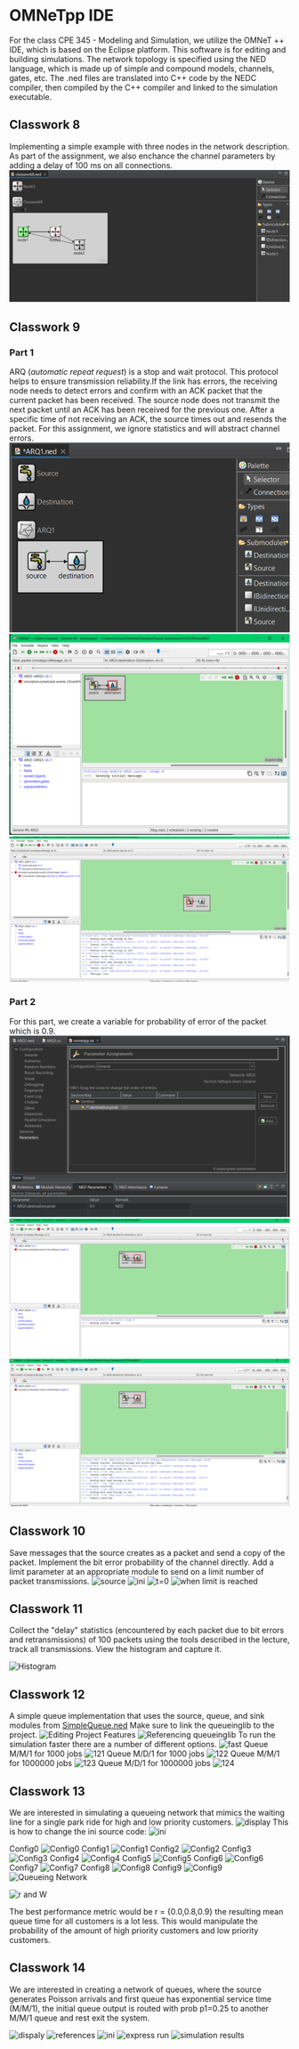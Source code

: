 # OMNeTpp IDE
For the class CPE 345 - Modeling and Simulation, we utilize the OMNeT ++ IDE, which is based on the Eclipse platform. This software is for editing and building simulations. The network topology is specified using the NED language, which is made up of simple and compound models, channels, gates, etc. The .ned files are translated into C++ code by the NEDC compiler, then compiled by the C++ compiler and linked to the simulation executable.

## Classwork 8
Implementing a simple example with three nodes in the network description. As part of the assignment, we also enchance the channel parameters by adding a delay of 100 ms on all connections.  
![3 Nodes](https://github.com/nicomcd/OMNeT/blob/main/src/Classwork8.png)

## Classwork 9
### Part 1 
ARQ (*automatic repeat request*) is a stop and wait protocol. This protocol helps to ensure transmission reliability.If the link has errors, the receiving node needs to detect errors and confirm with an ACK packet that the current packet has been received. The source node does not transmit the next packet until an ACK has been received for the previous one. After a specific time of not receiving an ACK, the source times out and resends the packet. 
For this assignment, we ignore statistics and will abstract channel errors.
![myARQ1 Model](https://github.com/nicomcd/OMNeT/blob/main/src/classwork91.png)
![myARQ1 t=0](https://github.com/nicomcd/OMNeT/blob/main/src/classwork92.png)
![myARQ1 t=10](https://github.com/nicomcd/OMNeT/blob/main/src/classwork93.png)

### Part 2
For this part, we create a variable for probability of error of the packet which is 0.9.
![myARQ1 probability ini file](https://github.com/nicomcd/OMNeT/blob/main/src/classwork9ini.png)
![myARQ1 probability t=0](https://github.com/nicomcd/OMNeT/blob/main/src/classwork9t0.png)
![myARQ1 probability t=10](https://github.com/nicomcd/OMNeT/blob/main/src/classwork9t10.png)

## Classwork 10
Save messages that the source creates as a packet and send a copy of the packet. Implement the bit error probability of the channel directly. Add a limit parameter at an appropriate module to send on a limit number of packet transmissions.
![source](https://github.com/nicomcd/OMNeTpp/assets/35404943/2d3d5f87-52d5-47a2-a9dc-b532a23c8e62)
![ini](https://github.com/nicomcd/OMNeTpp/assets/35404943/e64f43e2-c4a1-40ae-9973-fe63e26613b6)
![t=0](https://github.com/nicomcd/OMNeTpp/assets/35404943/4ebc9d35-3d7a-4484-a698-fa3c3897b03f)
![when limit is reached](https://github.com/nicomcd/OMNeTpp/assets/35404943/f60fcee6-b663-460b-802e-35b7a56f313e)

## Classwork 11
Collect the "delay" statistics (encountered by each packet due to bit errors and retransmissions) of 100 packets using the tools described in the lecture, track all transmissions. View the histogram and capture it.

![Histogram](https://github.com/nicomcd/OMNeTpp/assets/35404943/56423178-8158-4f21-b561-399752fec159)

## Classwork 12
A simple queue implementation that uses the source, queue, and sink modules from [SimpleQueue.ned](https://github.com/omnetpp/omnetpp/tree/master/samples)
Make sure to link the queueinglib to the project.
![Editing Project Features](https://github.com/nicomcd/OMNeTpp/assets/35404943/3af62b70-548e-47b5-85ec-22f78e97226c)
![Referencing queueinglib](https://github.com/nicomcd/OMNeTpp/assets/35404943/bc48e090-e991-4425-9478-922f56a8307d)
To run the simulation faster there are a number of different options.
![fast](https://github.com/nicomcd/OMNeTpp/assets/35404943/eb296aef-6274-414c-ade4-62b2f4ca61b6)
Queue M/M/1 for 1000 jobs
![121](https://github.com/nicomcd/OMNeTpp/assets/35404943/022388d0-4c9f-41ff-9707-af83121edc95)
Queue M/D/1 for 1000 jobs
![122](https://github.com/nicomcd/OMNeTpp/assets/35404943/601cf548-912e-4e5d-bb51-0d87d5793ffc)
Queue M/M/1 for 1000000 jobs
![123](https://github.com/nicomcd/OMNeTpp/assets/35404943/4f142a76-b7e2-4868-b60a-1341f17ce615)
Queue M/D/1 for 1000000 jobs
![124](https://github.com/nicomcd/OMNeTpp/assets/35404943/4c5d564b-fca8-4929-a008-b48d7b32143a)

## Classwork 13
We are interested in simulating a queueing network that mimics the waiting line for a single park ride for high and low priority customers.
![display](https://github.com/nicomcd/OMNeTpp/assets/35404943/0d7efe78-453c-4f01-bfa4-3df8608a1bfa)
This is how to change the ini source code:
![ini](https://github.com/nicomcd/OMNeTpp/assets/35404943/6553d352-357a-4c2e-baac-57b9de0dadce)

Config0
![Config0](https://github.com/nicomcd/OMNeTpp/assets/35404943/3acdf229-bb82-4419-84fe-bb73a1445263)
Config1
![Config1](https://github.com/nicomcd/OMNeTpp/assets/35404943/34eb905d-fbe0-471e-b303-845bca76d6f3)
Config2
![Config2](https://github.com/nicomcd/OMNeTpp/assets/35404943/cf472124-e3d6-4fed-b9bb-b7b1dfd4af41)
Config3
![Config3](https://github.com/nicomcd/OMNeTpp/assets/35404943/89da3c7d-3871-4285-9fc0-19b12080740c)
Config4
![Config4](https://github.com/nicomcd/OMNeTpp/assets/35404943/307f9f29-2f88-4bae-9730-014c7e7c7819)
Config5
![Config5](https://github.com/nicomcd/OMNeTpp/assets/35404943/18eab57a-e139-46ab-8076-5b202bab1f7c)
Config6
![Config6](https://github.com/nicomcd/OMNeTpp/assets/35404943/f04f75a5-336d-49af-8cb7-b979f51fd0ce)
Config7
![Config7](https://github.com/nicomcd/OMNeTpp/assets/35404943/a0b88c84-84f2-4fda-8305-c03b73e97151)
Config8
![Config8](https://github.com/nicomcd/OMNeTpp/assets/35404943/eebd1cf4-ab02-4126-a20e-e2a60dda51ac)
Config9
![Config9](https://github.com/nicomcd/OMNeTpp/assets/35404943/95953193-b8a6-461e-9ca8-fd58450c3f67)
![Queueing Network](https://github.com/nicomcd/OMNeTpp/assets/35404943/6c950c3a-0d22-492c-a3e4-1944f1bb24d5)

![r and W](https://github.com/nicomcd/OMNeTpp/assets/35404943/78b097fb-60e0-49bd-b74b-5e4bc086b03f)

The best performance metric would be r = {0.0,0.8,0.9} the resulting mean queue time for all customers is a lot less. This would manipulate the probability of the amount of high priority customers and low priority customers.

## Classwork 14
We are interested in creating a network of queues, where the source generates Poisson arrivals and first queue has exponential service time (M/M/1), the initial queue output is routed with prob p1=0.25 to another M/M/1 queue and rest exit the system.

![dispaly](https://github.com/nicomcd/OMNeTpp/assets/35404943/ba2dd8e9-b4fc-4f6d-a9ac-910bdf8e7322)
![references](https://github.com/nicomcd/OMNeTpp/assets/35404943/ebf8b3ab-2011-4995-8555-0bc594d8517d)
![ini](https://github.com/nicomcd/OMNeTpp/assets/35404943/c90a4267-abde-4f6f-b96a-89aa6f73879a)
![express run](https://github.com/nicomcd/OMNeTpp/assets/35404943/335d5ee7-1979-49fa-99f6-fce943974902)
![simulation results](https://github.com/nicomcd/OMNeTpp/assets/35404943/b695bd6f-a901-4635-b6ad-71a8c0c44051)
